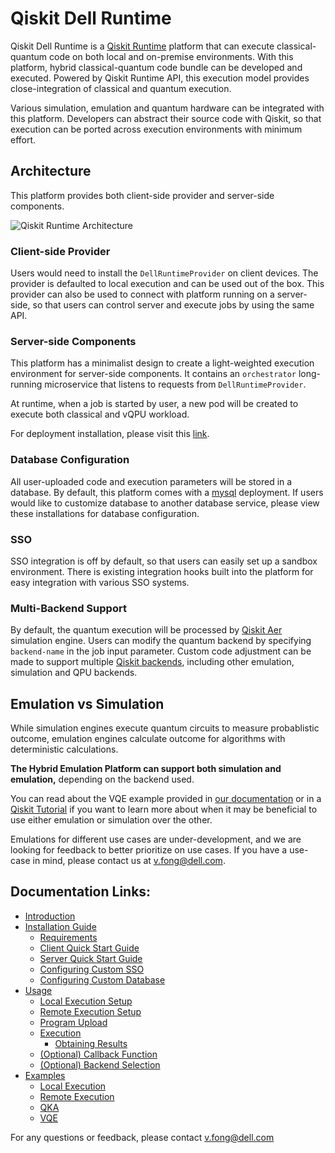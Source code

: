 # Qiskit Dell Runtime
Qiskit Dell Runtime is a [Qiskit Runtime](https://github.com/Qiskit-Partners/qiskit-runtime) platform that can execute classical-quantum code on both local and on-premise environments. With this platform, hybrid classical-quantum code bundle can be developed and executed. Powered by Qiskit Runtime API, this execution model provides close-integration of classical and quantum execution. 

Various simulation, emulation and quantum hardware can be integrated with this platform. Developers can abstract their source code with Qiskit, so that execution can be ported across execution environments with minimum effort. 

## Architecture
This platform provides both client-side provider and server-side components. 

![Qiskit Runtime Architecture](images/arch.png)
### Client-side Provider
Users would need to install the `DellRuntimeProvider` on client devices. The provider is defaulted to local execution and can be used out of the box. This provider can also be used to connect with platform running on a server-side, so that users can control server and execute jobs by using the same API. 

### Server-side Components
This platform has a minimalist design to create a light-weighted execution environment for server-side components. It contains an `orchestrator` long-running microservice that listens to requests from `DellRuntimeProvider`. 

At runtime, when a job is started by user, a new pod will be created to execute both classical and vQPU workload. 

For deployment installation, please visit this [link](doc/install.md). 

### Database Configuration
All user-uploaded code and execution parameters will be stored in a database. By default, this platform comes with a [mysql](https://www.mysql.com/) deployment. If users would like to customize database to another database service, please view these installations for database configuration. 

### SSO
SSO integration is off by default, so that users can easily set up a sandbox environment. There is existing integration hooks built into the platform for easy integration with various SSO systems. 

### Multi-Backend Support
By default, the quantum execution will be processed by [Qiskit Aer](https://github.com/Qiskit/qiskit-aer) simulation engine. Users can modify the quantum backend by specifying `backend-name` in the job input parameter. Custom code adjustment can be made to support multiple [Qiskit backends](https://qiskit.org/documentation/stubs/qiskit.providers.ibmq.IBMQBackend.html), including other emulation, simulation and QPU backends. 

## Emulation vs Simulation
While simulation engines execute quantum circuits to measure probablistic outcome, emulation engines calculate outcome for algorithms with deterministic calculations. 

**The Hybrid Emulation Platform can support both simulation and emulation,** depending on the backend used. 

You can read about the VQE example provided in [our documentation](doc/examples.ipynb) or in a [Qiskit Tutorial](https://qiskit.org/documentation/tutorials/algorithms/04_vqe_advanced.html) if you want to learn more about when it may be beneficial to use either emulation or simulation over the other.

Emulations for different use cases are under-development, and we are looking for feedback to better prioritize on use cases. If you have a use-case in mind, please contact us at [v.fong@dell.com](mailto:v.fong@dell.com).

## Documentation Links:
- [Introduction](doc/intro.md)
- [Installation Guide](doc/install.md)
  - [Requirements](doc/install.md#requirements)
  - [Client Quick Start Guide](doc/install.md#client-quick-start-guide)
  - [Server Quick Start Guide](doc/install.md#server-quick-start-guide)
  - [Configuring Custom SSO](doc/install.md#configuring-custom-sso)
  - [Configuring Custom Database](doc/install.md#configuring-custom-database)
- [Usage](doc/usage.ipynb)
  - [Local Execution Setup](doc/usage.ipynb)
  - [Remote Execution Setup](doc/usage.ipynb)
  - [Program Upload](doc/usage.ipynb)
  - [Execution](doc/usage.ipynb)
    - [Obtaining Results](doc/usage.ipynb)
  - [(Optional) Callback Function](doc/usage.ipynb)
  - [(Optional) Backend Selection](doc/usage.ipynb)
- [Examples](doc/examples.ipynb)
  - [Local Execution](doc/examples.ipynb)
  - [Remote Execution](doc/examples.ipynb)
  - [QKA](doc/examples.ipynb)
  - [VQE](doc/examples.ipynb)


For any questions or feedback, please contact [v.fong@dell.com](mailto:v.fong@dell.com)
